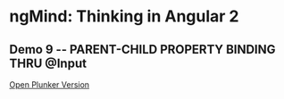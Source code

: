 # ngMind: Thinking in Angular 2

## Demo 9 -- PARENT-CHILD PROPERTY BINDING THRU @Input

[Open Plunker Version](http://plnkr.co/edit/MHoeEABpPIF3g0vwDYI1?p=preview)
